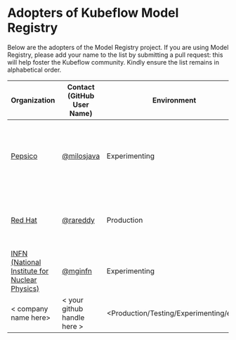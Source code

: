 # Adopters of Kubeflow Model Registry

Below are the adopters of the Model Registry project. If you are using Model Registry, please add your name to the list by submitting a pull request: this will help foster the Kubeflow community. Kindly ensure the list remains in alphabetical order.

| Organization                  | Contact (GitHub User Name)                 | Environment                                | Description of Use                                                    |
|-------------------------------|--------------------------------------------|--------------------------------------------|-----------------------------------------------------------------------|
| [Pepsico](https://www.pepsico.com/) | [@milosjava](https://github.com/milosjava) | Experimenting  | Evaluating a transition from Azure Model Registry to Kubeflow Model Registry |
| [Red Hat](https://www.redhat.com)          | [@rareddy](https://github.com/rareddy)| Production       |   Kubeflow Model Registry is part of [OpenShift AI](https://www.redhat.com/en/products/ai/openshift-ai) |
| [INFN (National Institute for Nuclear Physics)](https://www.infn.it/en/) | [@mginfn](https://github.com/mginfn) | Experimenting  | Building a platform for running ML workflows |
| < company name here>           | < your github handle here >                  | <Production/Testing/Experimenting/etc>       | <any notes you'd like to share>                                       |
